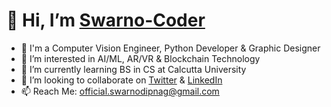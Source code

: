 
# 👋 Hi, I’m [Swarno-Coder](https://github.com/Swarno-Coder)
- 🚀 I'm a Computer Vision Engineer, Python Developer & Graphic Designer
- 👀 I’m interested in AI/ML, AR/VR & Blockchain Technology
- 🌱 I’m currently learning BS in CS at Calcutta University
- 💞️ I’m looking to collaborate on [Twitter](https://twitter.com/SwarnodipN) & [LinkedIn](https://www.linkedin.com/in/swarnodip--nag/)
- 📫 Reach Me: official.swarnodipnag@gmail.com

<!---
Swarno-Coder/Swarno-Coder is a ✨ special ✨ repository because its `README.md` (this file) appears on your GitHub profile.
You can click the Preview link to take a look at your changes.
--->
